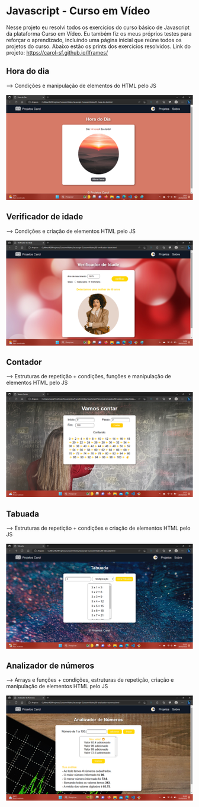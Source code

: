 # Javascript - Curso em Vídeo

Nesse projeto eu resolvi todos os exercícios do curso básico de Javascript da plataforma Curso em Vídeo. Eu também fiz os meus próprios testes para reforçar o aprendizado, incluindo uma página inicial que reúne todos os projetos do curso. Abaixo estão os prints dos exercícios resolvidos.
Link do projeto: https://carol-sf.github.io/Iframes/


## Hora do dia
--> Condições e manipulação de elementos do HTML pelo JS
<br><br>
<img src="./img/projeto-hora-do-dia.png" alt="projeto-hora-do-dia">


## Verificador de idade
--> Condições e criação de elementos HTML pelo JS
<br><br>
<img src="./img/projeto-verificador-de-idade.png" alt="projeto-verificador-de-idade">


## Contador
--> Estruturas de repetição + condições, funções e manipulação de elementos HTML pelo JS
<br><br>
<img src="./img/projeto-contador.png" alt="projeto-vcontador">


## Tabuada
--> Estruturas de repetição + condições e criação de elementos HTML pelo JS
<br><br>
<img src="./img/projeto-tabuada.png" alt="projeto-tabuada">


## Analizador de números
--> Arrays e funções + condições, estruturas de repetição, criação e manipulação de elementos HTML pelo JS
<br><br>
<img src="./img/projeto-analizador-numeros.png" alt="projeto-analizador-numeros">
